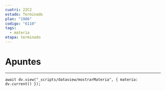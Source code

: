 ```yaml
---
cuatri: 22C2
estado: Terminado
plan: "1986"
codigo: "6110"
tags:
  - materia
etapa: terminado
---
```

# Apuntes 
---
```dataviewjs
await dv.view("_scripts/dataview/mostrarMateria", { materia: dv.current() });
```